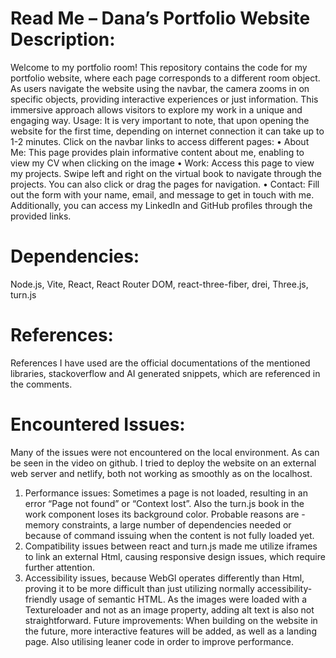 # Read Me – Dana’s Portfolio Website Description:

Welcome to my portfolio room! This repository contains the code for my portfolio website, where each page corresponds to a different room object. As users navigate the website using the navbar, the camera zooms in on specific objects, providing interactive experiences or just information. This immersive approach allows visitors to explore my work in a unique and engaging way.
Usage:
It is very important to note, that upon opening the website for the first time, depending on internet connection it can take up to 1-2 minutes.
Click on the navbar links to access different pages:
• About Me: This page provides plain informative content about me, enabling to view my CV when clicking on the image
• Work: Access this page to view my projects. Swipe left and right on the virtual book to navigate through the projects. You can also click or drag the pages for navigation.
• Contact: Fill out the form with your name, email, and message to get in touch with me. Additionally, you can access my LinkedIn and GitHub profiles through the provided links.

# Dependencies:
Node.js, Vite, React, React Router DOM, react-three-fiber, drei, Three.js, turn.js

# References:
References I have used are the official documentations of the mentioned libraries, stackoverflow and AI generated snippets, which are referenced in the comments.

# Encountered Issues:
Many of the issues were not encountered on the local environment. As can be seen in the video on github. I tried to deploy the website on an external web server and netlify, both not working as smoothly as on the localhost.
1. Performance issues: Sometimes a page is not loaded, resulting in an error “Page not found” or “Context lost”. Also the turn.js book in the work component loses its background color.
Probable reasons are - memory constraints, a large number of dependencies needed or because of command issuing when the content is not fully loaded yet.
2. Compatibility issues between react and turn.js made me utilize iframes to link an external Html, causing responsive design issues, which require further attention.
3. Accessibility issues, because WebGl operates differently than Html, proving it to be more difficult than just utilizing normally accessibility-friendly usage of semantic HTML. As the images were loaded with a Textureloader and not as an image property, adding alt text is also not straightforward.
Future improvements:
When building on the website in the future, more interactive features will be added, as well as a landing page. Also utilising leaner code in order to improve performance.
